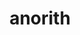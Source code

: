 ---
id: 347
title: anorith
types: [rock,bug]
image: https://raw.githubusercontent.com/PokeAPI/sprites/master/sprites/pokemon/347.png
---